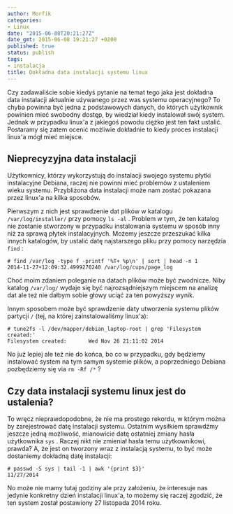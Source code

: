 ```yaml
---
author: Morfik
categories:
- Linux
date: "2015-06-08T20:21:27Z"
date_gmt: 2015-06-08 19:21:27 +0200
published: true
status: publish
tags:
- instalacja
title: Dokładna data instalacji systemu linux
---
```


Czy zadawaliście sobie kiedyś pytanie na temat tego jaka jest dokładna data instalacji aktualnie
używanego przez was systemu operacyjnego? To chyba powinna być jedna z podstawowych danych, do
których użytkownik powinien mieć swobodny dostęp, by wiedział kiedy instalował swój system. Jednak
w przypadku linux'a z jakiegoś powodu ciężko jest ten fakt ustalić. Postaramy się zatem ocenić
możliwie dokładnie to kiedy proces instalacji linux'a mógł mieć miejsce.

<!--more-->
## Nieprecyzyjna data instalacji

Użytkownicy, którzy wykorzystują do instalacji swojego systemu płytki instalacyjne Debiana, raczej
nie powinni mieć problemów z ustaleniem wieku systemu. Przybliżona data instalacji może nam zostać
pokazana przez linux'a na kilka sposobów.

Pierwszym z nich jest sprawdzenie dat plików w katalogu `/var/log/installer/` przy pomocy `ls -al` .
Problem w tym, że ten katalog nie zostanie stworzony w przypadku instalowania systemu w sposób inny
niż za sprawą płytek instalacyjnych. Możemy jeszcze przeszukać kilka innych katalogów, by ustalić
datę najstarszego pliku przy pomocy narzędzia `find` :

    # find /var/log -type f -printf '%T+ %p\n' | sort | head -n 1
    2014-11-27+12:09:32.4999270240 /var/log/cups/page_log

Choć moim zdaniem poleganie na datach plików może być zwodnicze. Niby katalog `/var/log/` wydaje
się być najrozsądniejszym miejscem na analizę dat ale też nie dałbym sobie głowy uciąć za ten
powyższy wynik.

Innym sposobem może być sprawdzenie daty utworzenia systemu plików partycji `/` (tej, na której
zainstalowaliśmy linux'a):

    # tune2fs -l /dev/mapper/debian_laptop-root | grep 'Filesystem created:'
    Filesystem created:       Wed Nov 26 21:11:02 2014

No już lepiej ale też nie do końca, bo co w przypadku, gdy będziemy instalować system na tym samym
systemie plików, a poprzedniego Debiana pozbędziemy się via `rm -Rf /*` ?

## Czy data instalacji systemu linux jest do ustalenia?

To wręcz nieprawdopodobne, że nie ma prostego rekordu, w którym można by zarejestrować datę
instalacji systemu. Ostatnim wysiłkiem sprawdźmy jeszcze jedną możliwość, mianowicie datę ostatniej
zmiany hasła użytkownika `sys` . Raczej nikt nie zmieniał hasła temu użytkownikowi, prawda? A, że
jest on tworzony wraz z instalacją systemu, to być może dostaniemy dokładną datę instalacji:

    # passwd -S sys | tail -1 | awk '{print $3}'
    11/27/2014

No może nie mamy tutaj godziny ale przy założeniu, że interesuje nas jedynie konkretny dzień
instalacji linux'a, to możemy się raczej zgodzić, że ten system został postawiony 27 listopada 2014
roku.

